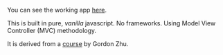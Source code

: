 You can see the working app [here](https://timmday.com/projects/todoList/todo_index.html).

This is built in pure, *vanilla* javascript. No frameworks. Using Model View Controller (MVC) methodology.

It is derived from a [course](https://watchandcode.com/p/practical-javascript) by Gordon Zhu.
